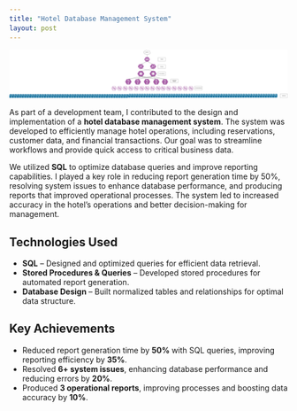 ```yaml
---
title: "Hotel Database Management System"
layout: post
---
```


![Hotel Database Management System](/assets/IS_451.png)  

As part of a development team, I contributed to the design and implementation of a **hotel database management system**. The system was developed to efficiently manage hotel operations, including reservations, customer data, and financial transactions. Our goal was to streamline workflows and provide quick access to critical business data.  




We utilized **SQL** to optimize database queries and improve reporting capabilities. I played a key role in reducing report generation time by 50%, resolving system issues to enhance database performance, and producing reports that improved operational processes. The system led to increased accuracy in the hotel’s operations and better decision-making for management.

## Technologies Used  
- **SQL** – Designed and optimized queries for efficient data retrieval.  
- **Stored Procedures & Queries** – Developed stored procedures for automated report generation.  
- **Database Design** – Built normalized tables and relationships for optimal data structure.  

## Key Achievements  
- Reduced report generation time by **50%** with SQL queries, improving reporting efficiency by **35%**.  
- Resolved **6+ system issues**, enhancing database performance and reducing errors by **20%**.  
- Produced **3 operational reports**, improving processes and boosting data accuracy by **10%**.  
